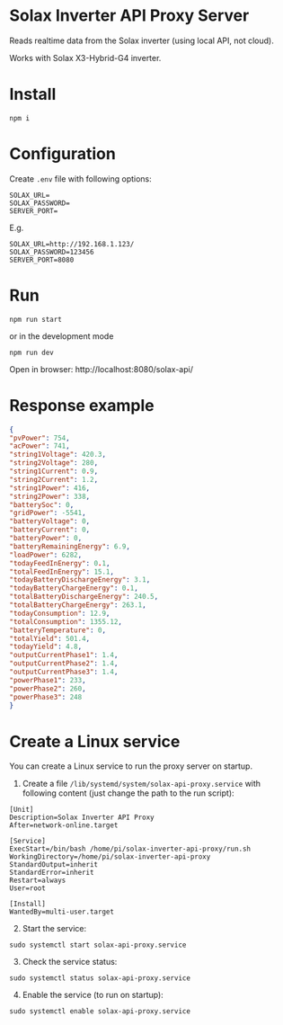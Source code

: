 # Solax Inverter API Proxy Server

Reads realtime data from the Solax inverter (using local API, not cloud).

Works with Solax X3-Hybrid-G4 inverter.

# Install
```
npm i
```

# Configuration
Create `.env` file with following options:
```
SOLAX_URL=
SOLAX_PASSWORD=
SERVER_PORT=
```
E.g.
```
SOLAX_URL=http://192.168.1.123/
SOLAX_PASSWORD=123456
SERVER_PORT=8080
```

# Run
```
npm run start
```
or in the development mode
```
npm run dev
```

Open in browser: http://localhost:8080/solax-api/

# Response example
```json
{
"pvPower": 754,
"acPower": 741,
"string1Voltage": 420.3,
"string2Voltage": 280,
"string1Current": 0.9,
"string2Current": 1.2,
"string1Power": 416,
"string2Power": 338,
"batterySoc": 0,
"gridPower": -5541,
"batteryVoltage": 0,
"batteryCurrent": 0,
"batteryPower": 0,
"batteryRemainingEnergy": 6.9,
"loadPower": 6282,
"todayFeedInEnergy": 0.1,
"totalFeedInEnergy": 15.1,
"todayBatteryDischargeEnergy": 3.1,
"todayBatteryChargeEnergy": 0.1,
"totalBatteryDischargeEnergy": 240.5,
"totalBatteryChargeEnergy": 263.1,
"todayConsumption": 12.9,
"totalConsumption": 1355.12,
"batteryTemperature": 0,
"totalYield": 501.4,
"todayYield": 4.8,
"outputCurrentPhase1": 1.4,
"outputCurrentPhase2": 1.4,
"outputCurrentPhase3": 1.4,
"powerPhase1": 233,
"powerPhase2": 260,
"powerPhase3": 248
}
```

# Create a Linux service

You can create a Linux service to run the proxy server on startup.

1. Create a file `/lib/systemd/system/solax-api-proxy.service` with following content
(just change the path to the run script):
```
[Unit]
Description=Solax Inverter API Proxy
After=network-online.target

[Service]
ExecStart=/bin/bash /home/pi/solax-inverter-api-proxy/run.sh
WorkingDirectory=/home/pi/solax-inverter-api-proxy
StandardOutput=inherit
StandardError=inherit
Restart=always
User=root

[Install]
WantedBy=multi-user.target
```

2. Start the service:
```
sudo systemctl start solax-api-proxy.service
```

3. Check the service status:
```
sudo systemctl status solax-api-proxy.service
```

4. Enable the service (to run on startup):
```
sudo systemctl enable solax-api-proxy.service
```
